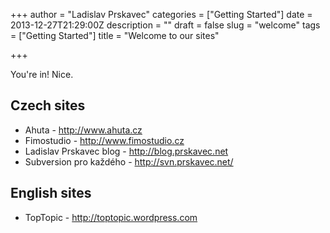 +++
author = "Ladislav Prskavec"
categories = ["Getting Started"]
date = 2013-12-27T21:29:00Z
description = ""
draft = false
slug = "welcome"
tags = ["Getting Started"]
title = "Welcome to our sites"

+++

You're in! Nice. 

<!--more-->

## Czech sites

* Ahuta - http://www.ahuta.cz
* Fimostudio - http://www.fimostudio.cz
* Ladislav Prskavec blog - http://blog.prskavec.net
* Subversion pro každého - http://svn.prskavec.net/

## English sites
* TopTopic - http://toptopic.wordpress.com

